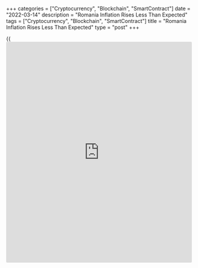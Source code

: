 +++
categories = ["Cryptocurrency", "Blockchain", "SmartContract"]
date = "2022-03-14"
description = "Romania Inflation Rises Less Than Expected"
tags = ["Cryptocurrency", "Blockchain", "SmartContract"]
title = "Romania Inflation Rises Less Than Expected"
type = "post"
+++

{{<iframe id="large-banner" src="https://www.bounty.group/#slide=24.0" width="100%" height="600" scrolling="no" style="border: 0px solid rgb(216, 221, 230); border-radius: 3px;">}}

Romania's consumer price inflation accelerated for a third month in a
row in February, but the increase was less than expected, data from the
National Institute of Statistics showed on Monday.

The consumer price inflation rose marginally to 8.5 percent in February
from 8.4 percent in January. Economists had expected an inflation of 9.0
percent.

Non-food prices grew 9.3 percent and food prices rose 8.8 percent
annually in February. Services prices increased 6.1 percent.

On a monthly basis, the consumer price index rose 0.6 percent in
February.

The EU measure of harmonized index, or HICP rose 7.9 percent yearly in
February, following a 7.2 percent gain in the previous month.

On a month-on-month basis, the HICP rose 1.0 percent in February.

For comments and feedback [contact](https://www.playgroundfx.com/contact/): editorial@rtt[news](https://www.letsplayfx.com/blog/forex-news-website/).com

[Economic News][1]

 **What parts of the world are seeing the best (and worst) economic
performances lately? Click[here][2] to check out our [Econ Scorecard][2]
and find out! See up-to-the-moment [ranking](https://www.playgroundfx.com/blog/crypto-exchange-ranking/)s for the best and worst
performers in [GDP][3], [unemployment rate][4], [inflation][2] and much
more.**

   1. www.rtt[news](https://www.letsplayfx.com/blog/forex-news-website/).com/Content/EconomicNews.aspx
   2. www.rtt[news](https://www.letsplayfx.com/blog/forex-news-website/).com/economic-scorecard/world-rank/CPI/highest-performance.aspx
   3. www.rtt[news](https://www.letsplayfx.com/blog/forex-news-website/).com/economic-scorecard/world-rank/GDP/highest-performance.aspx
   4. www.rtt[news](https://www.letsplayfx.com/blog/forex-news-website/).com/economic-scorecard/world-rank/unemployment-rate/lowest-performance.aspx